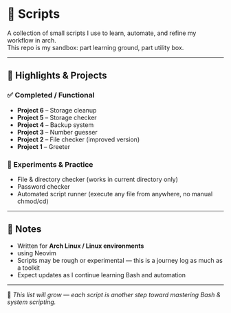 # 🐚 Scripts

A collection of small scripts I use to learn, automate, and refine my workflow in arch.  
This repo is my sandbox: part learning ground, part utility box.  

---

## 📂 Highlights & Projects

### ✅ Completed / Functional
- **Project 6** – Storage cleanup  
- **Project 5** – Storage checker  
- **Project 4** – Backup system  
- **Project 3** – Number guesser  
- **Project 2** – File checker (improved version)  
- **Project 1** – Greeter  

### 🧪 Experiments & Practice
- File & directory checker (works in current directory only)  
- Password checker  
- Automated script runner (execute any file from anywhere, no manual chmod/cd)  

---

## 🚀 Notes
- Written for **Arch Linux / Linux environments**
- using Neovim  
- Scripts may be rough or experimental — this is a journey log as much as a toolkit  
- Expect updates as I continue learning Bash and automation  

---

📌 *This list will grow — each script is another step toward mastering Bash & system scripting.*
